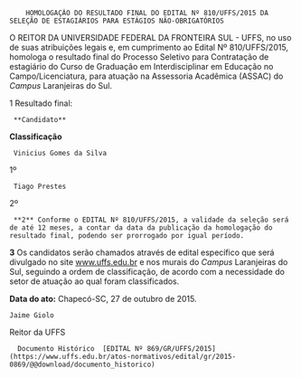         HOMOLOGAÇÃO DO RESULTADO FINAL DO EDITAL Nº 810/UFFS/2015 DA SELEÇÃO DE ESTAGIÁRIOS PARA ESTÁGIOS NÃO-OBRIGATÓRIOS  

O REITOR DA UNIVERSIDADE FEDERAL DA FRONTEIRA SUL - UFFS, no uso de suas atribuições legais e, em cumprimento ao Edital Nº 810/UFFS/2015, homologa o resultado final do Processo Seletivo para Contratação de estagiário do Curso de Graduação em Interdisciplinar em Educação no Campo/Licenciatura, para atuação na Assessoria Acadêmica (ASSAC) do *Campus* Laranjeiras do Sul.

 1 Resultado final:

     **Candidato**

   **Classificação**

     Vinicius Gomes da Silva

   1º 

     Tiago Prestes

   2º 

     **2** Conforme o EDITAL Nº 810/UFFS/2015, a validade da seleção será de até 12 meses, a contar da data da publicação da homologação do resultado final, podendo ser prorrogado por igual período.

 **3** Os candidatos serão chamados através de edital específico que será divulgado no site www.uffs.edu.br e nos murais do *Campus* Laranjeiras do Sul, seguindo a ordem de classificação, de acordo com a necessidade do setor de atuação ao qual foram classificados.

  

   **Data do ato:** Chapecó-SC, 27 de outubro de 2015.   
 

    Jaime Giolo   
 Reitor da UFFS 

      Documento Histórico  [EDITAL Nº 869/GR/UFFS/2015](https://www.uffs.edu.br/atos-normativos/edital/gr/2015-0869/@@download/documento_historico)     
      